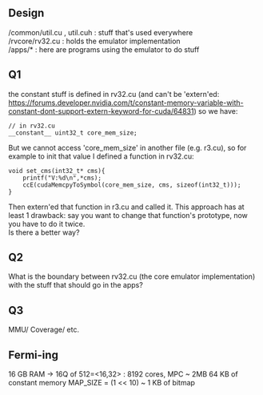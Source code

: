 ## Design
/common/util.cu , util.cuh : stuff that's used everywhere </br> 
/rvcore/rv32.cu : holds the emulator implementation </br>
/apps/* : here are programs using the emulator to do stuff </br>

## Q1
the constant stuff is defined in rv32.cu (and can't be 'extern'ed: https://forums.developer.nvidia.com/t/constant-memory-variable-with-constant-dont-support-extern-keyword-for-cuda/64831) so we have:
```
// in rv32.cu
__constant__ uint32_t core_mem_size;
```
But we cannot access 'core_mem_size' in another file (e.g. r3.cu), so for example to init that value I defined a function in rv32.cu:
```
void set_cms(int32_t* cms){
    printf("V:%d\n",*cms);
    ccE(cudaMemcpyToSymbol(core_mem_size, cms, sizeof(int32_t)));
}
```
Then extern'ed that function in r3.cu and called it. This approach has at least 1 drawback: say you want to change that function's prototype, now you have to do it twice. </br>
Is there a better way?

## Q2
What is the boundary between rv32.cu (the core emulator implementation) with the stuff that should go in the apps?

## Q3
MMU/ Coverage/ etc.

## Fermi-ing
16 GB RAM -> 16Q of 512=<16,32> : 8192 cores, MPC ~ 2MB
64 KB of constant memory
MAP_SIZE = (1  << 10) ~ 1 KB of bitmap
